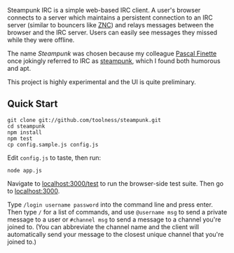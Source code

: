 Steampunk IRC is a simple web-based IRC client. A user's browser
connects to a server which maintains a persistent connection to an
IRC server (similar to bouncers like [ZNC][]) and relays messages
between the browser and the IRC server. Users can easily see messages
they missed while they were offline.

The name *Steampunk* was chosen because my colleague [Pascal Finette][finette]
once jokingly referred to IRC as [steampunk][], which I found both
humorous and apt.

This project is highly experimental and the UI is quite preliminary.

## Quick Start

    git clone git://github.com/toolness/steampunk.git
    cd steampunk
    npm install
    npm test
    cp config.sample.js config.js

Edit `config.js` to taste, then run:

    node app.js

Navigate to [localhost:3000/test][] to run the browser-side test suite.
Then go to [localhost:3000][].

Type `/login username password` into the command line and press enter. Then
type `/` for a list of commands, and use `@username msg` to send a private
message to a user or `#channel msg` to send a message to a channel you're 
joined to. (You can abbreviate the channel name and the client will
automatically send your message to the closest unique channel that
you're joined to.)

  [ZNC]: http://znc.in
  [finette]: http://www.finette.com/
  [steampunk]: http://en.wikipedia.org/wiki/Steampunk
  [localhost:3000/test]: http://localhost:3000/test/
  [localhost:3000]: http://localhost:3000/
